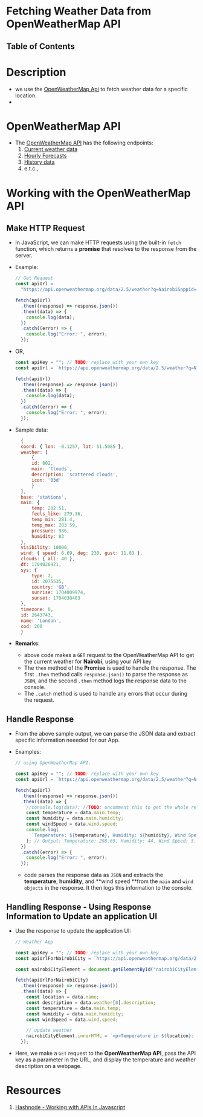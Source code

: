 # Fetching Weather Data from OpenWeatherMap API

## Table of Contents

# Description

- we use the [OpenWeatherMap Api](https://openweathermap.org/api) to fetch weather data for a specific location.
-

# OpenWeatherMap API

- The [OpenWeatherMap API](https://openweathermap.org/api) has the following endpoints:
  1. [Current weather data](https://openweathermap.org/current)
  2. [Hourly Forecasts](https://openweathermap.org/api/hourly-forecast)
  3. [History data](https://openweathermap.org/history)
  4. e.t.c.,

# Working with the OpenWeatherMap API

## Make HTTP Request

- In JavaScript, we can make HTTP requests using the built-in `fetch` function, which returns a **promise** that resolves to the response from the server.
- Example:

  ```js
  // Get Request
  const apiUrl =
    "https://api.openweathermap.org/data/2.5/weather?q=Nairobi&appid={API_KEY}"; //TODO: replace with your API key

  fetch(apiUrl)
    .then((response) => response.json())
    .then((data) => {
      console.log(data);
    })
    .catch((error) => {
      console.log("Error: ", error);
    });
  ```

- OR,

  ```js
  const apiKey = ""; // TODO: replace with your own key
  const apiUrl = `https://api.openweathermap.org/data/2.5/weather?q=Nairobi&appid=${apiKey}`;

  fetch(apiUrl)
    .then((response) => response.json())
    .then((data) => {
      console.log(data);
    })
    .catch((error) => {
      console.log("Error: ", error);
    });
  ```

- Sample data:
  ```js
    {
    coord: { lon: -0.1257, lat: 51.5085 },
    weather: [
        {
        id: 802,
        main: 'Clouds',
        description: 'scattered clouds',
        icon: '03d'
        }
    ],
    base: 'stations',
    main: {
        temp: 282.51,
        feels_like: 279.36,
        temp_min: 281.4,
        temp_max: 283.59,
        pressure: 986,
        humidity: 83
    },
    visibility: 10000,
    wind: { speed: 6.69, deg: 230, gust: 11.83 },
    clouds: { all: 40 },
    dt: 1704026921,
    sys: {
        type: 2,
        id: 2075535,
        country: 'GB',
        sunrise: 1704009974,
        sunset: 1704038403
    },
    timezone: 0,
    id: 2643743,
    name: 'London',
    cod: 200
    }
  ```
- **Remarks**:
  - above code makes a `GET` request to the OpenWeatherMap API to get the current weather for **Nairobi**, using your API key
  - The `then` method of the **Promise** is used to handle the response. The first `.then` method calls `response.json()` to parse the response as `JSON`, and the second `.then` method logs the response data to the console.
  - The `.catch` method is used to handle any errors that occur during the request.

## Handle Response

- From the above sample output, we can parse the JSON data and extract specific information neeeded for our App.
- Examples:

  ```js
  // using OpenWeatherMap API.

  const apiKey = ""; // TODO: replace with your own key
  const apiUrl = `https://api.openweathermap.org/data/2.5/weather?q=Nairobi&appid=${apiKey}`;

  fetch(apiUrl)
    .then((response) => response.json())
    .then((data) => {
      //console.log(data); //TODO: uncomment this to get the whole response
      const temperature = data.main.temp;
      const humidity = data.main.humidity;
      const windSpeed = data.wind.speed;
      console.log(
        `Temperature: ${temperature}, Humidity: ${humidity}, Wind Speed: ${windSpeed}`
      ); // Output: Temperature: 298.69, Humidity: 44, Wind Speed: 5.51
    })
    .catch((error) => {
      console.log("Error: ", error);
    });
  ```

  - code parses the response data as `JSON` and extracts the **temperature**, **humidity**, and **wind speed **from the `main` and `wind objects` in the response. It then logs this information to the console.

## Handling Response - Using Response Information to Update an application UI

- Use the response to update the application UI:

  ```js
  // Weather App

  const apiKey = ""; // TODO: replace with your own key
  const apiUrlForNairobiCity = `https://api.openweathermap.org/data/2.5/weather?q=Nairobi&appid=${apiKey}`;

  const nairobiCityElement = document.getElementById("nairobiCityElement");

  fetch(apiUrlForNairobiCity)
    .then((response) => response.json())
    .then((data) => {
      const location = data.name;
      const description = data.weather[0].description;
      const temperature = data.main.temp;
      const humidity = data.main.humidity;
      const windSpeed = data.wind.speed;

      // update weather
      nairobiCityElement.innerHTML = `<p>Temperature in ${location}: ${temperature}</p> <p>Weather: ${description}</p>`;
    });
  ```

- Here, we make a `GET` request to the **OpenWeatherMap API**, pass the API key as a parameter in the URL, and display the temperature and weather description on a webpage.

# Resources

1. [Hashnode - Working with APIs In Javascript](https://shreya-trivedi.hashnode.dev/working-with-apis-in-javascript)
